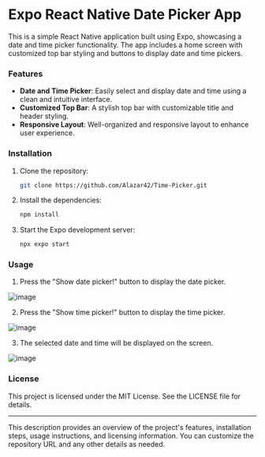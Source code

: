 # Expo React Native Date Picker App

This is a simple React Native application built using Expo, showcasing a date and time picker functionality. The app includes a home screen with customized top bar styling and buttons to display date and time pickers.

### Features

- **Date and Time Picker**: Easily select and display date and time using a clean and intuitive interface.
- **Customized Top Bar**: A stylish top bar with customizable title and header styling.
- **Responsive Layout**: Well-organized and responsive layout to enhance user experience.

### Installation

1. Clone the repository:
   ```sh
   git clone https://github.com/Alazar42/Time-Picker.git
   ```
2. Install the dependencies:
   ```sh
   npm install
   ```
3. Start the Expo development server:
   ```sh
   npx expo start
   ```

### Usage

1. Press the "Show date picker!" button to display the date picker.

![image](https://github.com/user-attachments/assets/3751508a-1a39-4b9b-b248-f54ef4a8453e)

2. Press the "Show time picker!" button to display the time picker.

![image](https://github.com/user-attachments/assets/b21e1fb2-b3bf-46e3-886f-ece9cc907a6b)

3. The selected date and time will be displayed on the screen.

![image](https://github.com/user-attachments/assets/98656df7-9497-4db5-afad-028bfe0f3dcf)

### License

This project is licensed under the MIT License. See the LICENSE file for details.

---

This description provides an overview of the project's features, installation steps, usage instructions, and licensing information. You can customize the repository URL and any other details as needed.
